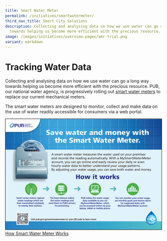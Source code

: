 ```yaml
---
title: Smart Water Meter
permalink: /initiatives/smartwatermeter/
third_nav_title: Smart City Solutions
description: Collecting and analysing data on how we use water can go a long way
  towards helping us become more efficient with the precious resource.
image: /images/initiatives/overview-pages/amr-trial.png
variant: markdown
---
```

# Tracking Water Data

Collecting and analysing data on how we use water can go a long way towards helping us become more efficient with the precious resource. PUB, our national water agency, is progressively rolling out <a href="https://www.pub.gov.sg/Public/KeyInitiatives/Smart-Water-Meter" target="_blank">smart water meters</a> to replace our current mechanical meters.

The smart water meters are designed to monitor, collect and make data on the use of water readily accessible for consumers via a web portal.

<div style="width:100%"><a href="https://www.pub.gov.sg/Public/KeyInitiatives/Smart-Water-Meter" target="_blank"><img style="border:1px solid black;" src="/images/initiatives/how_smart_water_meter_works.jpg">How Smart Water Meter Works</a></div>

<br><br>
